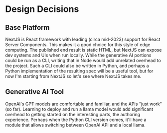 # Design Decisions

## Base Platform

NextJS is React framework with leading (circa mid-2023) support for React Server Components.
This makes it a good choice for this style of edge computing.
The published end result is static HTML, but NextJS can expose dev systems and UIs when run locally.
While the generative AI portions could be run as a CLI, writing that in Node would add unrelated overhead to the project.
Such a CLI could also be written in Python, and perhaps a Python implementation of the resulting spec will be a useful tool, but for now I'm starting from NextJS so let's see where NextJS takes me.

## Generative AI Tool

OpenAI's GPT models are comfortable and familiar, and the APIs "just work" (so far).
Learning to deploy and run a llama model would add significant overhead to getting started on the interesting parts, the authoring experience.
Perhaps when the Python CLI version comes, it'll have a module that allows switching between OpenAI API and a local llama.
